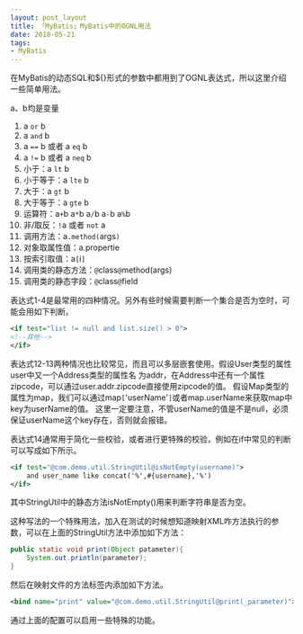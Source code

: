 ```yaml
---
layout: post_layout
title: 「MyBatis」MyBatis中的OGNL用法
date: 2018-05-21
tags: 
- MyBatis
---
```


在MyBatis的动态SQL和${}形式的参数中都用到了OGNL表达式，所以这里介绍一些简单用法。

<!--more-->

a、b均是变量
1. a `or` b
2. a `and` b
3. a `==` b 或者 a `eq` b
4. a `!=` b 或者 a `neq` b
5. 小于：a `lt` b
6. 小于等于：a `lte` b
7. 大于：a `gt` b
8. 大于等于：a `gte` b
9. 运算符：a`+`b a`*`b a`/`b a`-`b a`%`b
10. 非/取反：`!`a 或者 `not` a
11. 调用方法：a`.method(`args`)`
12. 对象取属性值：a.propertie
13. 按索引取值：a`[`i`]`
14. 调用类的静态方法：`@`class`@`method(args)
15. 调用类的静态字段：`@`class`@`field

表达式1-4是最常用的四种情况。另外有些时候需要判断一个集合是否为空时，可能会用如下判断。
```xml
<if test="list != null and list.size() > 0">
<!--其他-->
</if>
```

表达式12-13两种情况也比较常见，而且可以多层嵌套使用。假设User类型的属性user中又一个Address类型的属性名
为addr，在Address中还有一个属性zipcode，可以通过user.addr.zipcode直接使用zipcode的值。
假设Map类型的属性为map，我们可以通过map`[`'userName'`]`或者map.userName来获取map中key为userName的值。
这里一定要注意，不管userName的值是不是null，必须保证userName这个key存在，否则就会报错。

表达式14通常用于简化一些校验，或者进行更特殊的校验，例如在if中常见的判断可以写成如下所示。
```xml
<if test="@com.demo.util.StringUtil@isNotEmpty(username)">
    and user_name like concat('%',#{username},'%')
</if>
```

其中StringUtil中的静态方法isNotEmpty()用来判断字符串是否为空。

这种写法的一个特殊用法，加入在测试的时候想知道映射XML咋方法执行的参数，可以在上面的StringUtil方法中添加如下方法：
```java
public static void print(Object patameter){
    System.out.println(parameter);
}
```
然后在映射文件的方法标签内添加如下方法。
```xml
<bind name="print" value="@com.demo.util.StringUtil@print(_parameter)">
```
通过上面的配置可以启用一些特殊的功能。



